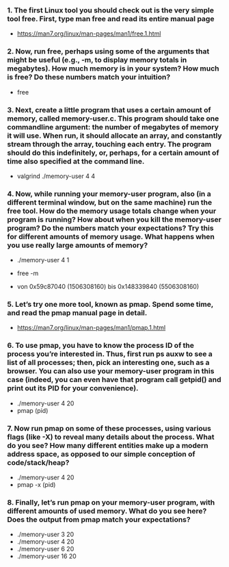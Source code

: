 ### 1.  The first Linux tool you should check out is the very simple tool free. First, type man free and read its entire manual page

- https://man7.org/linux/man-pages/man1/free.1.html

### 2. Now, run free, perhaps using some of the arguments that might be useful (e.g., -m, to display memory totals in megabytes). How much memory is in your system? How much is free? Do these numbers match your intuition?

- free 

### 3. Next, create a little program that uses a certain amount of memory, called memory-user.c. This program should take one commandline argument: the number of megabytes of memory it will use. When run, it should allocate an array, and constantly stream through the array, touching each entry. The program should do this indefinitely, or, perhaps, for a certain amount of time also specified at the command line.

- valgrind ./memory-user 4 4

### 4. Now, while running your memory-user program, also (in a different terminal window, but on the same machine) run the free tool. How do the memory usage totals change when your program is running? How about when you kill the memory-user program? Do the numbers match your expectations? Try this for different amounts of memory usage. What happens when you use really large amounts of memory?


- ./memory-user 4 1
- free -m

- von 0x59c87040 (1506308160) bis 0x148339840 (5506308160)

### 5. Let’s try one more tool, known as pmap. Spend some time, and read the pmap manual page in detail.

- https://man7.org/linux/man-pages/man1/pmap.1.html

### 6. To use pmap, you have to know the process ID of the process you’re interested in. Thus, first run ps auxw to see a list of all processes; then, pick an interesting one, such as a browser. You can also use your memory-user program in this case (indeed, you can even have that program call getpid() and print out its PID for your convenience).

- ./memory-user 4 20 
- pmap (pid)

### 7. Now run pmap on some of these processes, using various flags (like -X) to reveal many details about the process. What do you see? How many different entities make up a modern address space, as opposed to our simple conception of code/stack/heap?

- ./memory-user 4 20 
- pmap -x (pid)

### 8. Finally, let’s run pmap on your memory-user program, with different amounts of used memory. What do you see here? Does the output from pmap match your expectations?

- ./memory-user 3 20 
- ./memory-user 4 20 
- ./memory-user 6 20 
- ./memory-user 16 20 